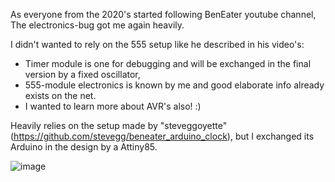 As everyone from the 2020's started following BenEater youtube channel, The electronics-bug got me again heavily. 

I didn't wanted to rely on the 555 setup like he described in his video's:
* Timer module is one for debugging and will be exchanged in the final version by a fixed oscillator,
* 555-module electronics is known by me and good elaborate info already exists on the net.
* I wanted to learn more about AVR's also! :)

Heavily relies on the setup made by "steveggoyette" (https://github.com/stevegg/beneater_arduino_clock), but I exchanged its Arduino in the design by a Attiny85.

![image](https://github.com/user-attachments/assets/c138558b-d0ee-4037-a48b-ca5e5c662b46)
